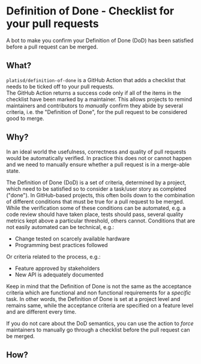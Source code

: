 # Definition of Done - Checklist for your pull requests
A bot to make you confirm your Definition of Done (DoD) has been satisfied before a pull request can be merged.

## What?

`platisd/definition-of-done` is a GitHub Action that adds a checklist that needs to be ticked off
to your pull requests.<br>
The GitHub Action returns a success code only if all of the items in the checklist have been marked by a maintainer.
This allows projects to remind maintainers and contributors to _manually_ confirm they abide by several criteria,
i.e. the "Definition of Done", for the pull request to be considered good to merge.

## Why?

In an ideal world the usefulness, correctness and quality of pull requests would be automatically verified.
In practice this does not or cannot happen and we need to manually ensure whether a pull request is in a merge-able
state.

The Definition of Done (DoD) is a set of criteria, determined by a project, which need to be satisfied so to consider
a task/user story as completed ("done"). In GitHub-based projects, this often boils down to the combination of
different conditions that must be true for a pull request to be merged.<br>
While the verification some of these conditions can be automated, e.g. a code review should have taken place,
tests should pass, several quality metrics kept above a particular threshold, others cannot.
Conditions that are not easily automated can be technical, e.g.:
- Change tested on scarcely available hardware
- Programming best practices followed

Or criteria related to the process, e.g.:
- Feature approved by stakeholders
- New API is adequately documented

Keep in mind that the Definition of Done is not the same as the acceptance criteria which are functional
and non functional requirements for a *specific* task. In other words, the Definition of Done is set at a project
level and remains same, while the acceptance criteria are specified on a feature level and are different every time.

If you do not care about the DoD semantics, you can use the action to *force* maintainers to manually go through a checklist before the pull request can be merged.

## How?
